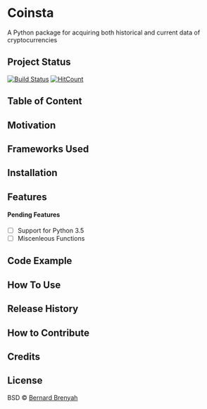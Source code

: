 # Coinsta
A Python package for acquiring both historical and current data of cryptocurrencies

## Project Status
[![Build Status](https://www.travis-ci.org/PyDataBlog/Coinsta.svg?branch=master)](https://www.travis-ci.org/PyDataBlog/Coinsta)
[![HitCount](http://hits.dwyl.io/PyDataBlog/PyDataBlog/Coinsta.svg)](http://hits.dwyl.io/PyDataBlog/PyDataBlog/Coinsta)

## Table of Content

## Motivation

## Frameworks Used

## Installation

## Features

#### Pending Features
- [ ] Support for Python 3.5
- [ ] Miscenleous Functions

## Code Example

## How To Use

## Release History

## How to Contribute

## Credits

## License


BSD © [Bernard Brenyah]()
